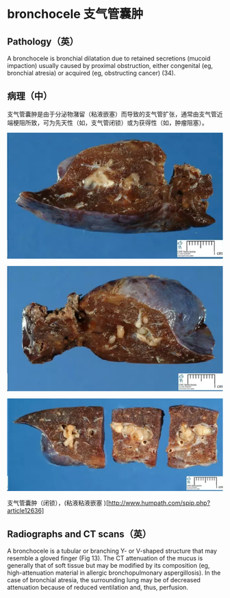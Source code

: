 # bronchocele 支气管囊肿
## Pathology（英）
A bronchocele is bronchial dilatation due to retained secretions (mucoid impaction) usually caused by proximal obstruction, either congenital (eg, bronchial atresia) or acquired (eg, obstructing cancer) (34).
## 病理（中）
支气管囊肿是由于分泌物潴留（粘液嵌塞）而导致的支气管扩张，通常由支气管近端梗阻所致，可为先天性（如，支气管闭锁）或为获得性（如，肿瘤阻塞）。

![](./_image/2017-05-18-05-56-54.jpg)

![](./_image/2017-05-18-05-57-02.jpg)

![](./_image/2017-05-18-05-57-15.jpg)

支气管囊肿（闭锁），(粘液粘液嵌塞 )[http://www.humpath.com/spip.php?article12636]

##  Radiographs and CT scans（英）
A bronchocele is a tubular or branching Y- or V-shaped structure that may resemble a gloved finger (Fig 13). The CT attenuation of the mucus is generally that of soft tissue but may be modified by its composition (eg, high-attenuation material in allergic bronchopulmonary aspergillosis). In the case of bronchial atresia, the surrounding lung may be of decreased attenuation because of reduced ventilation and, thus, perfusion.
